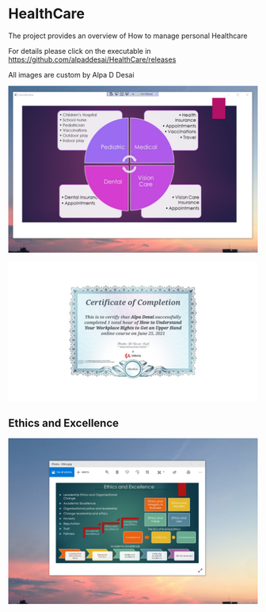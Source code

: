 # HealthCare

The project provides an overview of How to manage personal Healthcare

For details please click on the executable in https://github.com/alpaddesai/HealthCare/releases

 All images are custom by Alpa D Desai

![image](Healthcare.png)

![image](HealthCare_certificate.jpg)

## Ethics and Excellence
![image](EthicsandExcellence.png)

